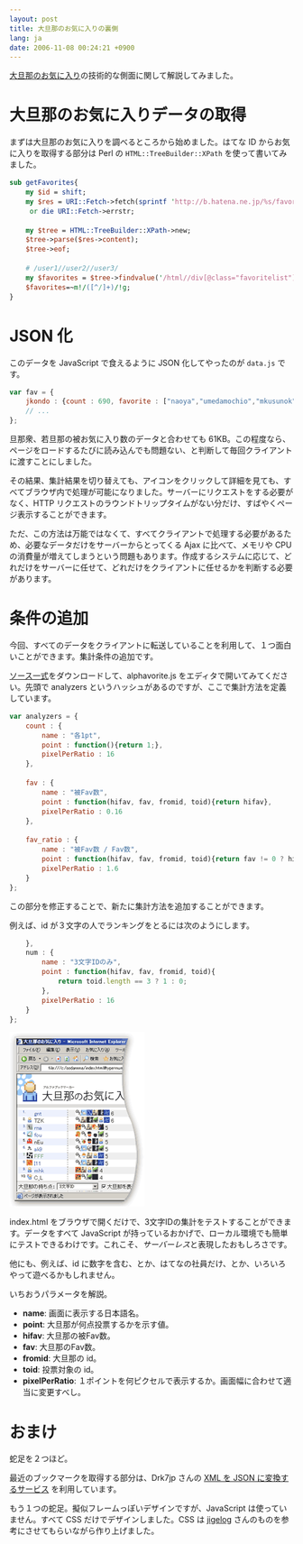 ```yaml
---
layout: post
title: 大旦那のお気に入りの裏側
lang: ja
date: 2006-11-08 00:24:21 +0900
---
```

<a href="./">大旦那のお気に入り</a>の技術的な側面に関して解説してみました。


大旦那のお気に入りデータの取得
==============================

まずは大旦那のお気に入りを調べるところから始めました。はてな ID からお気に入りを取得する部分は Perl の `HTML::TreeBuilder::XPath` を使って書いてみました。

```perl
sub getFavorites{
	my $id = shift;
	my $res = URI::Fetch->fetch(sprintf 'http://b.hatena.ne.jp/%s/favorite', $id)
	 or die URI::Fetch->errstr;

	my $tree = HTML::TreeBuilder::XPath->new;
	$tree->parse($res->content);
	$tree->eof;

	# /user1//user2//user3/
	my $favorites = $tree->findvalue('/html//div[@class="favoritelist"]//li/a[position()=1]/@href');
	$favorites=~m!/([^/]+)/!g;
}
```


JSON 化
=======

このデータを JavaScript で食えるように JSON 化してやったのが `data.js` です。

```javascript
var fav = {
	jkondo : {count : 690, favorite : ["naoya","umedamochio","mkusunok","miyagawa"]},
	// ...
};
```

旦那衆、若旦那の被お気に入り数のデータと合わせても 61KB。この程度なら、ページをロードするたびに読み込んでも問題ない、と判断して毎回クライアントに渡すことにしました。

その結果、集計結果を切り替えても、アイコンをクリックして詳細を見ても、すべてブラウザ内で処理が可能になりました。サーバーにリクエストをする必要がなく、HTTP リクエストのラウンドトリップタイムがない分だけ、すばやくページ表示することができます。

ただ、この方法は万能ではなくて、すべてクライアントで処理する必要があるため、必要なデータだけをサーバーからとってくる Ajax に比べて、メモリや CPU の消費量が増えてしまうという問題もあります。作成するシステムに応じて、どれだけをサーバーに任せて、どれだけをクライアントに任せるかを判断する必要があります。


条件の追加
==========

今回、すべてのデータをクライアントに転送していることを利用して、１つ面白いことができます。集計条件の追加です。

<a href="alphavorite20061112.lzh">ソース一式</a>をダウンロードして、alphavorite.js をエディタで開いてみてください。先頭で analyzers というハッシュがあるのですが、ここで集計方法を定義しています。

```javascript
var analyzers = {
    count : {
        name : "各1pt",
        point : function(){return 1;},
        pixelPerRatio : 16
    },

    fav : {
        name : "被Fav数",
        point : function(hifav, fav, fromid, toid){return hifav},
        pixelPerRatio : 0.16
    },

    fav_ratio : {
        name : "被Fav数 / Fav数",
        point : function(hifav, fav, fromid, toid){return fav != 0 ? hifav / fav : 0},
        pixelPerRatio : 1.6
    }
};
```

この部分を修正することで、新たに集計方法を追加することができます。

例えば、id が３文字の人でランキングをとるには次のようにします。

```javascript
    },
    num : {
        name : "3文字IDのみ",
        point : function(hifav, fav, fromid, toid){
            return toid.length == 3 ? 1 : 0;
        },
        pixelPerRatio : 16
    }
};
```

<img src="cap4.gif" width="239" height="310" alt="3文字ID">

index.html をブラウザで開くだけで、3文字IDの集計をテストすることができます。データをすべて JavaScript が持っているおかげで、ローカル環境でも簡単にテストできるわけです。これこそ、*サーバーレス*と表現したおもしろさです。

他にも、例えば、id に数字を含む、とか、はてなの社員だけ、とか、いろいろやって遊べるかもしれません。

いちおうパラメータを解説。

* <b>name</b>: 画面に表示する日本語名。
* <b>point</b>: 大旦那が何点投票するかを示す値。
* <b>hifav</b>: 大旦那の被Fav数。
* <b>fav</b>: 大旦那のFav数。
* <b>fromid</b>: 大旦那の id。
* <b>toid</b>: 投票対象の id。
* <b>pixelPerRatio</b>: １ポイントを何ピクセルで表示するか。画面幅に合わせて適当に変更すべし。


おまけ
======

蛇足を２つほど。

最近のブックマークを取得する部分は、Drk7jp さんの <a href="http://www.drk7.jp/MT/archives/001011.html">XML を JSON に変換するサービス</a> を利用しています。

もう１つの蛇足。擬似フレームっぽいデザインですが、JavaScript は使っていません。すべて CSS だけでデザインしました。CSS は <a href="http://jigen.aruko.net/">jigelog</a> さんのものを参考にさせてもらいながら作り上げました。

